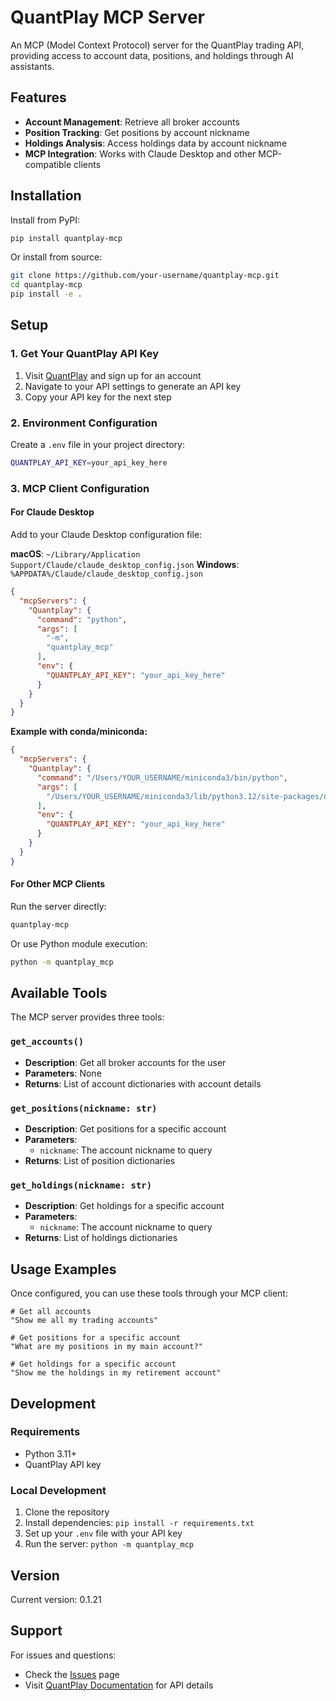 # QuantPlay MCP Server

An MCP (Model Context Protocol) server for the QuantPlay trading API, providing access to account data, positions, and holdings through AI assistants.

## Features

- **Account Management**: Retrieve all broker accounts
- **Position Tracking**: Get positions by account nickname
- **Holdings Analysis**: Access holdings data by account nickname
- **MCP Integration**: Works with Claude Desktop and other MCP-compatible clients

## Installation

Install from PyPI:

```bash
pip install quantplay-mcp
```

Or install from source:

```bash
git clone https://github.com/your-username/quantplay-mcp.git
cd quantplay-mcp
pip install -e .
```

## Setup

### 1. Get Your QuantPlay API Key

1. Visit [QuantPlay](https://quantplay.com) and sign up for an account
2. Navigate to your API settings to generate an API key
3. Copy your API key for the next step

### 2. Environment Configuration

Create a `.env` file in your project directory:

```bash
QUANTPLAY_API_KEY=your_api_key_here
```

### 3. MCP Client Configuration

#### For Claude Desktop

Add to your Claude Desktop configuration file:

**macOS**: `~/Library/Application Support/Claude/claude_desktop_config.json`
**Windows**: `%APPDATA%/Claude/claude_desktop_config.json`

```json
{
  "mcpServers": {
    "Quantplay": {
      "command": "python",
      "args": [
        "-m",
        "quantplay_mcp"
      ],
      "env": {
        "QUANTPLAY_API_KEY": "your_api_key_here"
      }
    }
  }
}
```

**Example with conda/miniconda:**

```json
{
  "mcpServers": {
    "Quantplay": {
      "command": "/Users/YOUR_USERNAME/miniconda3/bin/python",
      "args": [
        "/Users/YOUR_USERNAME/miniconda3/lib/python3.12/site-packages/quantplay_mcp/server.py"
      ],
      "env": {
        "QUANTPLAY_API_KEY": "your_api_key_here"
      }
    }
  }
}
```

#### For Other MCP Clients

Run the server directly:

```bash
quantplay-mcp
```

Or use Python module execution:

```bash
python -m quantplay_mcp
```

## Available Tools

The MCP server provides three tools:

### `get_accounts()`

- **Description**: Get all broker accounts for the user
- **Parameters**: None
- **Returns**: List of account dictionaries with account details

### `get_positions(nickname: str)`

- **Description**: Get positions for a specific account
- **Parameters**:
  - `nickname`: The account nickname to query
- **Returns**: List of position dictionaries

### `get_holdings(nickname: str)`

- **Description**: Get holdings for a specific account
- **Parameters**:
  - `nickname`: The account nickname to query
- **Returns**: List of holdings dictionaries

## Usage Examples

Once configured, you can use these tools through your MCP client:

```
# Get all accounts
"Show me all my trading accounts"

# Get positions for a specific account
"What are my positions in my main account?"

# Get holdings for a specific account
"Show me the holdings in my retirement account"
```

## Development

### Requirements

- Python 3.11+
- QuantPlay API key

### Local Development

1. Clone the repository
2. Install dependencies: `pip install -r requirements.txt`
3. Set up your `.env` file with your API key
4. Run the server: `python -m quantplay_mcp`

## Version

Current version: 0.1.21

## Support

For issues and questions:

- Check the [Issues](https://github.com/quantplay/quantplay-mcp/issues) page
- Visit [QuantPlay Documentation](https://docs.quantplay.tech) for API details
